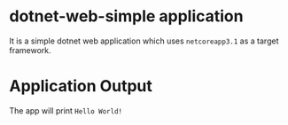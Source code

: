 # dotnet-web-simple application

It is a simple dotnet web application which uses `netcoreapp3.1` as a target framework.

 
# Application Output

The app will print `Hello World!`
